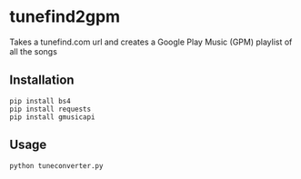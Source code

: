 # tunefind2gpm
Takes a tunefind.com url and creates a Google Play Music (GPM) playlist of all the songs

## Installation
```
pip install bs4
pip install requests
pip install gmusicapi
```

## Usage
`python tuneconverter.py`
